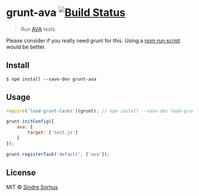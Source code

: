 # grunt-ava [![Build Status](https://travis-ci.org/avajs/grunt-ava.svg?branch=master)](https://travis-ci.org/avajs/grunt-ava)

> Run [AVA](https://ava.li) tests

Please consider if you really need grunt for this. Using a [npm run script](https://github.com/avajs/ava#initialize) would be better.


## Install

```
$ npm install --save-dev grunt-ava
```


## Usage

```js
require('load-grunt-tasks')(grunt); // npm install --save-dev load-grunt-tasks

grunt.initConfig({
	ava: {
		target: ['test.js']
	}
});

grunt.registerTask('default', ['ava']);
```


## License

MIT © [Sindre Sorhus](https://sindresorhus.com)

